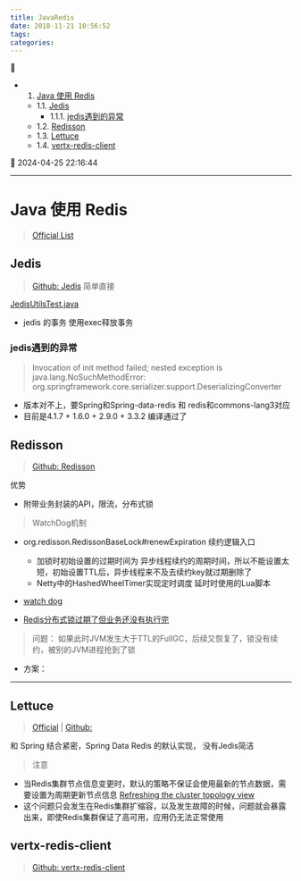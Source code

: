 ```yaml
---
title: JavaRedis
date: 2018-11-21 10:56:52
tags: 
categories: 
---
```


💠

- 1. [Java 使用 Redis](#java-使用-redis)
    - 1.1. [Jedis](#jedis)
        - 1.1.1. [jedis遇到的异常](#jedis遇到的异常)
    - 1.2. [Redisson](#redisson)
    - 1.3. [Lettuce](#lettuce)
    - 1.4. [vertx-redis-client](#vertx-redis-client)

💠 2024-04-25 22:16:44
****************************************
# Java 使用 Redis
> [Official List](https://redis.io/clients#java)

## Jedis
> [Github: Jedis](https://github.com/xetorthio/jedis) 简单直接 

[JedisUtilsTest.java](https://github.com/Kuangcp/Maven_SSM/blob/master/src/test/java/redis/JedisUtilTest.java)

- jedis 的事务 使用exec释放事务

### jedis遇到的异常
> Invocation of init method failed; nested exception is java.lang.NoSuchMethodError: org.springframework.core.serializer.support.DeserializingConverter
- 版本对不上，要Spring和Spring-data-redis 和 redis和commons-lang3对应
- 目前是4.1.7 + 1.6.0 + 2.9.0 + 3.3.2 编译通过了	

## Redisson
> [Github: Redisson](https://github.com/redisson/redisson)

优势
- 附带业务封装的API，限流，分布式锁

> WatchDog机制
- org.redisson.RedissonBaseLock#renewExpiration 续约逻辑入口
    - 加锁时初始设置的过期时间为 异步线程续约的周期时间，所以不能设置太短，初始设置TTL后，异步线程来不及去续约key就过期删除了
    - Netty中的HashedWheelTimer实现定时调度 延时时使用的Lua脚本

- [watch dog](https://www.cnblogs.com/jelly12345/p/14699492.html)  
- [Redis分布式锁过期了但业务还没有执行完](https://www.51cto.com/article/679902.html)  


> 问题： 如果此时JVM发生大于TTL的FullGC，后续又恢复了，锁没有续约，被别的JVM进程抢到了锁
- 方案： 

*********************
## Lettuce
> [Official](https://lettuce.io/) | [Github:](https://github.com/lettuce-io/lettuce-core)

和 Spring 结合紧密，Spring Data Redis 的默认实现， 没有Jedis简洁

> 注意
- 当Redis集群节点信息变更时，默认的策略不保证会使用最新的节点数据，需要设置为周期更新节点信息 [Refreshing the cluster topology view](https://github.com/redis/lettuce/wiki/Redis-Cluster#user-content-refreshing-the-cluster-topology-view)
- 这个问题只会发生在Redis集群扩缩容，以及发生故障的时候，问题就会暴露出来，即使Redis集群保证了高可用，应用仍无法正常使用

## vertx-redis-client
> [Github: vertx-redis-client](https://github.com/vert-x3/vertx-redis-client)

